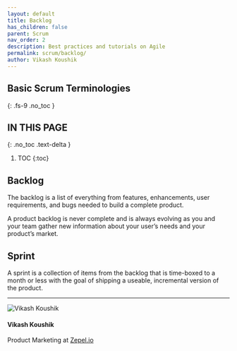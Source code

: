 ```yaml
---
layout: default
title: Backlog
has_children: false
parent: Scrum
nav_order: 2
description: Best practices and tutorials on Agile
permalink: scrum/backlog/
author: Vikash Koushik
---
```


## Basic Scrum Terminologies
{: .fs-9 .no_toc }

## IN THIS PAGE
{: .no_toc .text-delta }

1. TOC
{:toc}

## Backlog

The backlog is a list of everything from features, enhancements, user requirements, and bugs needed to build a complete product. 

A product backlog is never complete and is always evolving as you and your team gather new information about your user’s needs and your product’s market.

## Sprint

A sprint is a collection of items from the backlog that is time-boxed to a month or less with the goal of shipping a useable, incremental version of the product.

---

<section class="author-card">
        <img class="author-profile-image" src="/agile/assets/uploads/vikashkoushik.jpeg" alt="Vikash Koushik">
        <section class="author-card-content">
        <h4 class="author-card-name">Vikash Koushik</h4>
            <p>Product Marketing at <a href="https://zepel.io/">Zepel.io</a></p>
    </section>
</section>
